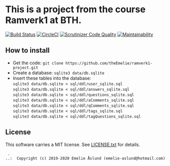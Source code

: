 This is a project from the course Ramverk1 at BTH.
=================================

[![Build Status](https://travis-ci.org/theEmelie/ramverk1-project.svg?branch=master)](https://travis-ci.org/theEmelie/ramverk1-project)
[![CircleCI](https://circleci.com/gh/theEmelie/ramverk1-project.svg?style=svg)](https://circleci.com/gh/theEmelie/ramverk1-project)
[![Scrutinizer Code Quality](https://scrutinizer-ci.com/g/theEmelie/ramverk1-project/badges/quality-score.png?b=master)](https://scrutinizer-ci.com/g/theEmelie/ramverk1-project/?branch=master)
[![Maintainability](https://api.codeclimate.com/v1/badges/95c3f212d0861aaa7a85/maintainability)](https://codeclimate.com/github/theEmelie/ramverk1-project/maintainability)

How to install
------------------------------------
* Get the code: `git clone https://github.com/theEmelie/ramverk1-project.git`
* Create a database: `sqlite3 data/db.sqlite`
* Insert these tables into the database:  
`sqlite3 data/db.sqlite < sql/ddl/user_sqlite.sql`  
`sqlite3 data/db.sqlite < sql/ddl/answers_sqlite.sql`  
`sqlite3 data/db.sqlite < sql/ddl/questions_sqlite.sql`  
`sqlite3 data/db.sqlite < sql/ddl/aComments_sqlite.sql`  
`sqlite3 data/db.sqlite < sql/ddl/qComments_sqlite.sql`  
`sqlite3 data/db.sqlite < sql/ddl/tags_sqlite.sql`  
`sqlite3 data/db.sqlite < sql/ddl/tagQuestions_sqlite.sql`  

License
------------------

This software carries a MIT license. See [LICENSE.txt](LICENSE.txt) for details.

```
 .  
..:  Copyright (c) 2019-2020 Emelie Åslund (emelie-aslund@hotmail.com)
```
